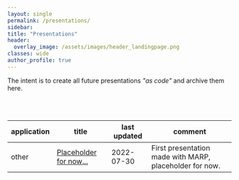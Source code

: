 ```yaml
---
layout: single
permalink: /presentations/
sidebar:
title: "Presentations"
header:
  overlay_image: /assets/images/header_landingpage.png
classes: wide
author_profile: true
---
```



The intent is to create all future presentations _"as code"_ and archive them here.
<br><br><br>

<img src="https://www.datocms-assets.com/2885/1588890753-hashicorpprimarylogorgb.svg" style="background-color: black;max-width:350px;" alt="" />

|application|title|last updated|comment|
|-|-|-|-|
|other|[Placeholder for now...](https://repping.github.io/presentations/presentation.html)|2022-07-30|First presentation made with MARP, placeholder for now.|